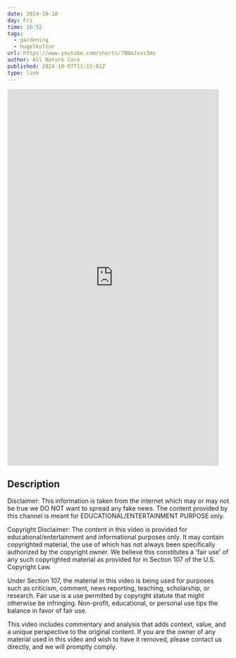 ```yaml
---
date: 2024-10-18
day: Fri
time: 16:52
tags:
  - gardening
  - hugelkultur
url: https://www.youtube.com/shorts/7BNmJxxs3ms
author: All Nature Core
published: 2024-10-07T11:15:01Z
type: link
---
```


<iframe width="480" height="854" src="https://www.youtube.com/embed/7BNmJxxs3ms" frameborder="0" allowfullscreen></iframe>

## Description
Disclaimer: This information is taken from the internet which may or may not be true we DO NOT want to spread any fake news. The content provided by this channel is meant for EDUCATIONAL/ENTERTAINMENT PURPOSE only.

Copyright Disclaimer: The content in this video is provided for educational/entertainment and informational purposes only. It may contain copyrighted material, the use of which has not always been specifically authorized by the copyright owner. We believe this constitutes a 'fair use' of any such copyrighted material as provided for in Section 107 of the U.S. Copyright Law.

Under Section 107, the material in this video is being used for purposes such as criticism, comment, news reporting, teaching, scholarship, or research. Fair use is a use permitted by copyright statute that might otherwise be infringing. Non-profit, educational, or personal use tips the balance in favor of fair use.

This video includes commentary and analysis that adds context, value, and a unique perspective to the original content. If you are the owner of any material used in this video and wish to have it removed, please contact us directly, and we will promptly comply.